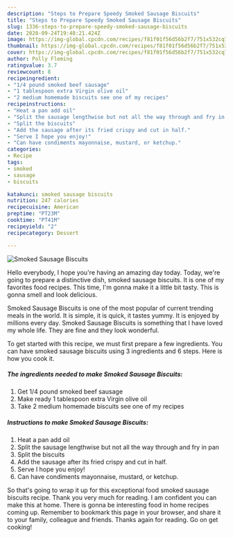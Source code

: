 ```yaml
---
description: "Steps to Prepare Speedy Smoked Sausage Biscuits"
title: "Steps to Prepare Speedy Smoked Sausage Biscuits"
slug: 1336-steps-to-prepare-speedy-smoked-sausage-biscuits
date: 2020-09-24T19:48:21.424Z
image: https://img-global.cpcdn.com/recipes/f81f01f56d56b2f7/751x532cq70/smoked-sausage-biscuits-recipe-main-photo.jpg
thumbnail: https://img-global.cpcdn.com/recipes/f81f01f56d56b2f7/751x532cq70/smoked-sausage-biscuits-recipe-main-photo.jpg
cover: https://img-global.cpcdn.com/recipes/f81f01f56d56b2f7/751x532cq70/smoked-sausage-biscuits-recipe-main-photo.jpg
author: Polly Fleming
ratingvalue: 3.7
reviewcount: 8
recipeingredient:
- "1/4 pound smoked beef sausage"
- "1 tablespoon extra Virgin olive oil"
- "2 medium homemade biscuits see one of my recipes"
recipeinstructions:
- "Heat a pan add oil"
- "Split the sausage lengthwise but not all the way through and fry in pan"
- "Split the biscuits"
- "Add the sausage after its fried crispy and cut in half."
- "Serve I hope you enjoy!"
- "Can have condiments mayonnaise, mustard, or ketchup."
categories:
- Recipe
tags:
- smoked
- sausage
- biscuits

katakunci: smoked sausage biscuits 
nutrition: 247 calories
recipecuisine: American
preptime: "PT23M"
cooktime: "PT41M"
recipeyield: "2"
recipecategory: Dessert

---
```



![Smoked Sausage Biscuits](https://img-global.cpcdn.com/recipes/f81f01f56d56b2f7/751x532cq70/smoked-sausage-biscuits-recipe-main-photo.jpg)

Hello everybody, I hope you're having an amazing day today. Today, we're going to prepare a distinctive dish, smoked sausage biscuits. It is one of my favorites food recipes. This time, I'm gonna make it a little bit tasty. This is gonna smell and look delicious.



Smoked Sausage Biscuits is one of the most popular of current trending meals in the world. It is simple, it is quick, it tastes yummy. It is enjoyed by millions every day. Smoked Sausage Biscuits is something that I have loved my whole life. They are fine and they look wonderful.


To get started with this recipe, we must first prepare a few ingredients. You can have smoked sausage biscuits using 3 ingredients and 6 steps. Here is how you cook it.

<!--inarticleads1-->

##### The ingredients needed to make Smoked Sausage Biscuits:

1. Get 1/4 pound smoked beef sausage
1. Make ready 1 tablespoon extra Virgin olive oil
1. Take 2 medium homemade biscuits see one of my recipes




<!--inarticleads2-->

##### Instructions to make Smoked Sausage Biscuits:

1. Heat a pan add oil
1. Split the sausage lengthwise but not all the way through and fry in pan
1. Split the biscuits
1. Add the sausage after its fried crispy and cut in half.
1. Serve I hope you enjoy!
1. Can have condiments mayonnaise, mustard, or ketchup.




So that's going to wrap it up for this exceptional food smoked sausage biscuits recipe. Thank you very much for reading. I am confident you can make this at home. There is gonna be interesting food in home recipes coming up. Remember to bookmark this page in your browser, and share it to your family, colleague and friends. Thanks again for reading. Go on get cooking!
